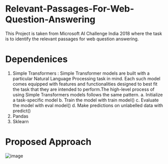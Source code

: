 # Relevant-Passages-For-Web-Question-Answering
This Project is taken from Microsoft AI Challenge India 2018 where the task is to identify the relevant passages for web question answering.

# Dependenices
1. Simple Transformers : Simple Transformer models are built with a particular Natural Language Processing task in mind. Each such model comes equipped with features and functionalities designed to best fit the task that they are intended to perform.The high-level process of using Simple Transformers models follows the same pattern.
 a. Initialize a task-specific model
 b. Train the model with train model()
 c. Evaluate the model with eval model()
 d. Make predictions on unlabelled data with predict()
2. Pandas
3. Sklearn

# Proposed Approach

![image](https://user-images.githubusercontent.com/29665085/130219135-3a3b3682-f5a5-4f61-b1ca-f1b4db548f23.png)


